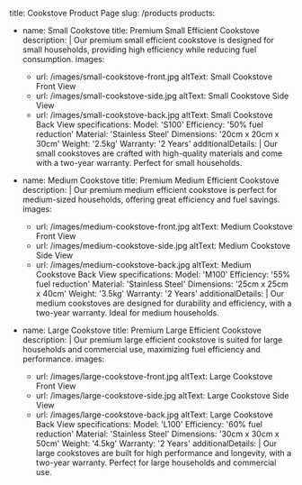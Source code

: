 title: Cookstove Product Page
slug: /products
products:
  - name: Small Cookstove
    title: Premium Small Efficient Cookstove
    description: |
      Our premium small efficient cookstove is designed for small households, providing high efficiency while reducing fuel consumption.
    images:
      - url: /images/small-cookstove-front.jpg
        altText: Small Cookstove Front View
      - url: /images/small-cookstove-side.jpg
        altText: Small Cookstove Side View
      - url: /images/small-cookstove-back.jpg
        altText: Small Cookstove Back View
    specifications:
      Model: 'S100'
      Efficiency: '50% fuel reduction'
      Material: 'Stainless Steel'
      Dimensions: '20cm x 20cm x 30cm'
      Weight: '2.5kg'
      Warranty: '2 Years'
    additionalDetails: |
      Our small cookstoves are crafted with high-quality materials and come with a two-year warranty. Perfect for small households.

  - name: Medium Cookstove
    title: Premium Medium Efficient Cookstove
    description: |
      Our premium medium efficient cookstove is perfect for medium-sized households, offering great efficiency and fuel savings.
    images:
      - url: /images/medium-cookstove-front.jpg
        altText: Medium Cookstove Front View
      - url: /images/medium-cookstove-side.jpg
        altText: Medium Cookstove Side View
      - url: /images/medium-cookstove-back.jpg
        altText: Medium Cookstove Back View
    specifications:
      Model: 'M100'
      Efficiency: '55% fuel reduction'
      Material: 'Stainless Steel'
      Dimensions: '25cm x 25cm x 40cm'
      Weight: '3.5kg'
      Warranty: '2 Years'
    additionalDetails: |
      Our medium cookstoves are designed for durability and efficiency, with a two-year warranty. Ideal for medium households.

  - name: Large Cookstove
    title: Premium Large Efficient Cookstove
    description: |
      Our premium large efficient cookstove is suited for large households and commercial use, maximizing fuel efficiency and performance.
    images:
      - url: /images/large-cookstove-front.jpg
        altText: Large Cookstove Front View
      - url: /images/large-cookstove-side.jpg
        altText: Large Cookstove Side View
      - url: /images/large-cookstove-back.jpg
        altText: Large Cookstove Back View
    specifications:
      Model: 'L100'
      Efficiency: '60% fuel reduction'
      Material: 'Stainless Steel'
      Dimensions: '30cm x 30cm x 50cm'
      Weight: '4.5kg'
      Warranty: '2 Years'
    additionalDetails: |
      Our large cookstoves are built for high performance and longevity, with a two-year warranty. Perfect for large households and commercial use.
